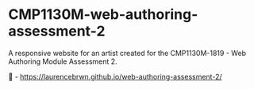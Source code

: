 # CMP1130M-web-authoring-assessment-2

A responsive website for an artist created for the CMP1130M-1819 - Web Authoring Module Assessment 2.

🔗 - https://laurencebrwn.github.io/web-authoring-assessment-2/
